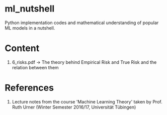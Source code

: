 # ml_nutshell
Python implementation codes and mathematical understanding of popular ML models in a nutshell.

# Content
1. 6_risks.pdf $\rightarrow$ The theory behind Empirical Risk and True Risk and the relation between them

# References
1. Lecture notes from the course 'Machine Learning Theory' taken by Prof. Ruth Urner (Winter Semester 2016/17, Universität Tübingen)

